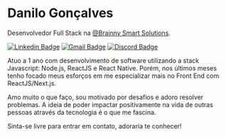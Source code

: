 # Danilo Gonçalves

Desenvolvedor Full Stack na [@Brainny Smart Solutions](https://www.linkedin.com/company/brainnyss/).

[![Linkedin Badge](https://img.shields.io/badge/-Danilo%20Gonçalves-0a66c2?style=flat-square&logo=Linkedin&logoColor=white&link=https://www.linkedin.com/in/goncadanilo/)](https://www.linkedin.com/in/goncadanilo/) 
[![Gmail Badge](https://img.shields.io/badge/-gonca.danilo@gmail.com-0a66c2?style=flat-square&logo=Gmail&logoColor=white&link=mailto:gonca.danilo@gmail.com)](gonca.danilo@gmail.com)
[![Discord Badge](https://img.shields.io/badge/-@Danilo%20Gonçalves%239766-0a66c2?style=flat-square&labelColor=0a66c2&logo=Discord&logoColor=white&link=https://discord.com/channels/@me)](https://discord.com/channels/@me) 

Atuo a 1 ano com desenvolvimento de software utilizando a stack Javascript: Node.js, ReactJS e React Native. Porém, nos últimos meses tenho focado meus esforços em me especializar mais no Front End com ReactJS/Next.js.

Amo muito o que faço, sou motivado por desafios e adoro resolver problemas. A ideia de poder impactar positivamente na vida de outras pessoas através da tecnologia é o que me fascina.

Sinta-se livre para entrar em contato, adoraria te conhecer!
